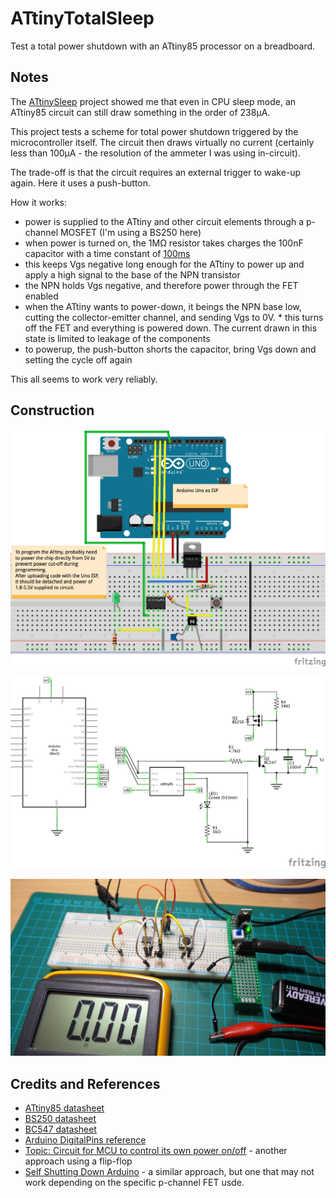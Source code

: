# ATtinyTotalSleep

Test a total power shutdown with an ATtiny85 processor on a breadboard.

## Notes

The [ATtinySleep](../ATtinySleep) project showed me that even in CPU sleep mode, an ATtiny85 circuit can
still draw something in the order of 238µA.

This project tests a scheme for total power shutdown triggered by the microcontroller itself.
The circuit then draws virtually no current (certainly less than 100µA - the resolution of the ammeter I was using in-circuit).

The trade-off is that the circuit requires an external trigger to wake-up again. Here it uses a push-button.

How it works:
* power is supplied to the ATtiny and other circuit elements through a p-channel MOSFET (I'm using a BS250 here)
* when power is turned on, the 1MΩ resistor takes charges the 100nF capacitor  with a time constant of [100ms](http://www.wolframalpha.com/input/?i=1M%CE%A9*100nF)
* this keeps Vgs negative long enough for the ATtiny to power up and apply a high signal to the base of the NPN transistor
* the NPN holds Vgs negative, and therefore power through the FET enabled
* when the ATtiny wants to power-down, it beings the NPN base low, cutting the collector-emitter channel, and sending Vgs to 0V. * this turns off the FET and everything is powered down. The current drawn in this state is limited to leakage of the components
* to powerup, the push-button shorts the capacitor, bring Vgs down and setting the cycle off again

This all seems to work very reliably.

## Construction

![Breadboard](./assets/ATtinyTotalSleep_bb.jpg?raw=true)

![The Schematic](./assets/ATtinyTotalSleep_schematic.jpg?raw=true)

![The Build](./assets/ATtinyTotalSleep_build.jpg?raw=true)

## Credits and References
* [ATtiny85 datasheet](http://www.atmel.com/devices/ATTINY85.aspx)
* [BS250 datasheet](http://www.futurlec.com/Transistors/BS250.shtml)
* [BC547 datasheet](http://www.futurlec.com/Transistors/BC547.shtml)
* [Arduino DigitalPins reference](https://www.arduino.cc/en/Tutorial/DigitalPins)
* [Topic: Circuit for MCU to control its own power on/off](http://forum.arduino.cc/index.php?topic=118504.0) - another approach using a flip-flop
* [Self Shutting Down Arduino](http://letsmakerobots.com/content/self-shutting-down-arduino-or-any-other-microcontroller-matter) - a similar approach, but one that may not work depending on the specific p-channel FET usde.

